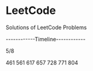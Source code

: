 # LeetCode
Solutions of LeetCode Problems

------------Timeline------------

5/8

461 561 617 657 728 771 804
